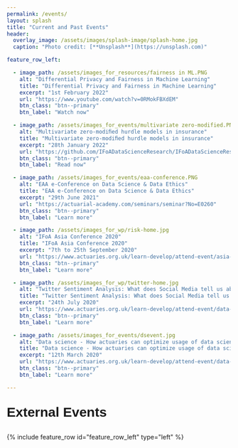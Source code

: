 ```yaml
---
permalink: /events/
layout: splash
title: "Current and Past Events"
header:
  overlay_image: /assets/images/splash-image/splash-home.jpg
  caption: "Photo credit: [**Unsplash**](https://unsplash.com)"

feature_row_left:

  - image_path: /assets/images_for_resources/fairness in ML.PNG
    alt: "Differential Privacy and Fairness in Machine Learning"
    title: "Differential Privacy and Fairness in Machine Learning"
    excerpt: "1st February 2022"
    url: "https://www.youtube.com/watch?v=0RMokFBXdEM"
    btn_class: "btn--primary"
    btn_label: "Watch now"

  - image_path: /assets/images_for_events/multivariate zero-modified.PNG
    alt: "Multivariate zero-modiﬁed hurdle models in insurance"
    title: "Multivariate zero-modiﬁed hurdle models in insurance"
    excerpt: "28th January 2022"
    url: "https://github.com/IFoADataScienceResearch/IFoADataScienceResearch.github.io/raw/master/assets/pdfs/Multivariate%20zero-modified%20hurdle%20models%20in%20insurance.pdf"
    btn_class: "btn--primary"
    btn_label: "Read now"

  - image_path: /assets/images_for_events/eaa-conference.PNG
    alt: "EAA e-Conference on Data Science & Data Ethics"
    title: "EAA e-Conference on Data Science & Data Ethics"
    excerpt: "29th June 2021"
    url: "https://actuarial-academy.com/seminars/seminar?No=E0260"
    btn_class: "btn--primary"
    btn_label: "Learn more"

  - image_path: /assets/images_for_wp/risk-home.jpg
    alt: "IFoA Asia Conference 2020"
    title: "IFoA Asia Conference 2020"
    excerpt: "7th to 25th September 2020"
    url: "https://www.actuaries.org.uk/learn-develop/attend-event/asia-conference-webinar-series/"
    btn_class: "btn--primary"
    btn_label: "Learn more"

  - image_path: /assets/images_for_wp/twitter-home.jpg
    alt: "Twitter Sentiment Analysis: What does Social Media tell us about coronavirus concerns in the UK?"
    title: "Twitter Sentiment Analysis: What does Social Media tell us about coronavirus concerns in the UK?"
    excerpt: "24th July 2020"
    url: "https://www.actuaries.org.uk/learn-develop/attend-event/data-science-how-actuaries-can-optimize-usage-data-science-techniques-within-their-sectors"
    btn_class: "btn--primary"
    btn_label: "Learn more"   

  - image_path: /assets/images_for_events/dsevent.jpg
    alt: "Data science - How actuaries can optimize usage of data science techniques within their sectors"
    title: "Data science - How actuaries can optimize usage of data science techniques within their sectors"
    excerpt: "12th March 2020"
    url: "https://www.actuaries.org.uk/learn-develop/attend-event/data-science-how-actuaries-can-optimize-usage-data-science-techniques-within-their-sectors"
    btn_class: "btn--primary"
    btn_label: "Learn more"

---
```


<p style="font-size:30px;font-family:arial"><b>External Events</b></p>
{% include feature_row id="feature_row_left" type="left" %}

